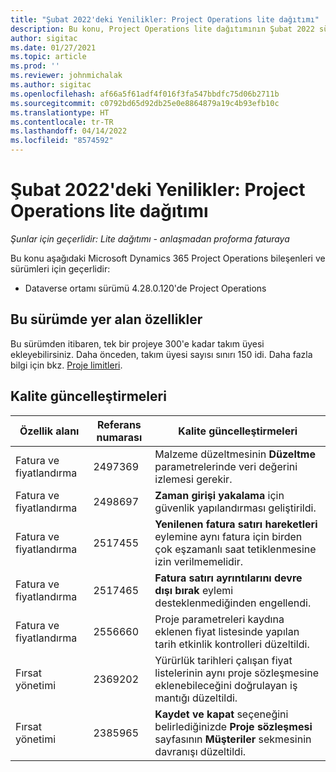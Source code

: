 ```yaml
---
title: "Şubat 2022'deki Yenilikler: Project Operations lite dağıtımı"
description: Bu konu, Project Operations lite dağıtımının Şubat 2022 sürümünde kullanılabilen kalite güncelleştirmeleri hakkında bilgi sağlar.
author: sigitac
ms.date: 01/27/2021
ms.topic: article
ms.prod: ''
ms.reviewer: johnmichalak
ms.author: sigitac
ms.openlocfilehash: af66a5f61adf4f016f3fa547bbdfc75d06b2711b
ms.sourcegitcommit: c0792bd65d92db25e0e8864879a19c4b93efb10c
ms.translationtype: HT
ms.contentlocale: tr-TR
ms.lasthandoff: 04/14/2022
ms.locfileid: "8574592"
---
```

# <a name="whats-new-february-2022---project-operations-lite-deployment"></a>Şubat 2022'deki Yenilikler: Project Operations lite dağıtımı

_Şunlar için geçerlidir: Lite dağıtımı - anlaşmadan proforma faturaya_

Bu konu aşağıdaki Microsoft Dynamics 365 Project Operations bileşenleri ve sürümleri için geçerlidir:

- Dataverse ortamı sürümü 4.28.0.120'de Project Operations

## <a name="features-included-in-this-release"></a>Bu sürümde yer alan özellikler

Bu sürümden itibaren, tek bir projeye 300'e kadar takım üyesi ekleyebilirsiniz. Daha önceden, takım üyesi sayısı sınırı 150 idi. Daha fazla bilgi için bkz. [Proje limitleri](../../project-management/create-wbs.md#project-limitations).

## <a name="quality-updates"></a>Kalite güncelleştirmeleri

| Özellik alanı | Referans numarası | Kalite güncelleştirmeleri |
| --- | --- | --- |
| Fatura ve fiyatlandırma | 2497369 | Malzeme düzeltmesinin **Düzeltme** parametrelerinde veri değerini izlemesi gerekir. |
| Fatura ve fiyatlandırma | 2498697 | **Zaman girişi yakalama** için güvenlik yapılandırması geliştirildi. |
| Fatura ve fiyatlandırma | 2517455 | **Yenilenen fatura satırı hareketleri** eylemine aynı fatura için birden çok eşzamanlı saat tetiklenmesine izin verilmemelidir. |
| Fatura ve fiyatlandırma | 2517465 | **Fatura satırı ayrıntılarını devre dışı bırak** eylemi desteklenmediğinden engellendi. |
| Fatura ve fiyatlandırma | 2556660 | Proje parametreleri kaydına eklenen fiyat listesinde yapılan tarih etkinlik kontrolleri düzeltildi. |
| Fırsat yönetimi | 2369202 | Yürürlük tarihleri çalışan fiyat listelerinin aynı proje sözleşmesine eklenebileceğini doğrulayan iş mantığı düzeltildi. |
| Fırsat yönetimi | 2385965 | **Kaydet ve kapat** seçeneğini belirlediğinizde **Proje sözleşmesi** sayfasının **Müşteriler** sekmesinin davranışı düzeltildi. |
